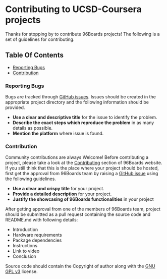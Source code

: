 # Contributing to UCSD-Coursera projects

Thanks for stopping by to contribute 96Boards projects! The following is a set of guidelines for contributing.

## Table Of Contents

* [Reporting Bugs](#reporting-bugs)
* [Contribution](#contribution)

### Reporting Bugs

Bugs are tracked through [GitHub issues](https://guides.github.com/features/issues/). Issues should be created in the appropriate project directory and the following information should be provided.

* **Use a clear and descriptive title** for the issue to identify the problem.
* **Describe the exact steps which reproduce the problem** in as many details as possible.
* **Mention the platform** where issue is found.

### Contribution

Community contributions are always Welcome! Before contributing a project, please take a look at the [Contributing](http://www.96boards.org/project/new/) section of 96Boards website. If you still think that this is the place where
your project should be hosted, first get the approval from 96Boards team by raising a [GitHub issue](https://guides.github.com/features/issues/) using the following guidelines.

* **Use a clear and crispy title** for your project.
* **Provide a detailed description** for your project.
* **Justify the showcasing of 96Boards functionalities** in your project

After getting approval from one of the members of 96Boards team, project should be submitted as a pull request containing
the source code and README.md with following details:

* Introduction
* Hardware requirements
* Package dependencies
* Instructions
* Link to video
* Conclusion

Source code should contain the Copyright of author along with the [GNU GPL v3](http://www.gnu.org/licenses/gpl-3.0) license.


